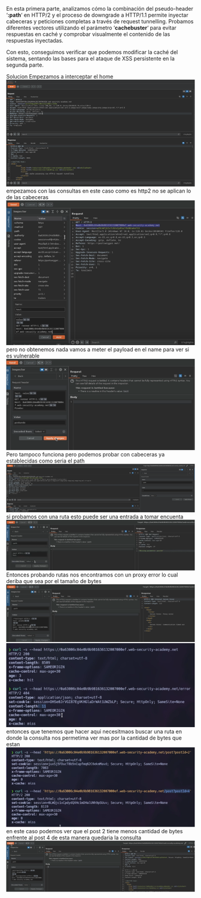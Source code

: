 En esta primera parte, analizamos cómo la combinación del pseudo-header ‘**:path**‘ en HTTP/2 y el proceso de downgrade a HTTP/1.1 permite inyectar cabeceras y peticiones completas a través de request tunnelling. Probamos diferentes vectores utilizando el parámetro ‘**cachebuster**‘ para evitar respuestas en caché y comprobar visualmente el contenido de las respuestas inyectadas.

Con esto, conseguimos verificar que podemos modificar la caché del sistema, sentando las bases para el ataque de XSS persistente en la segunda parte.

Solucion
Empezamos a interceptar el home
![Pasted_image_20250811185739.png](Imagenes/Pasted_image_20250811185739.png)
empezamos con las consultas en este caso como es http2 no se aplican lo de las cabeceras
![Pasted_image_20250811185905.png](Imagenes/Pasted_image_20250811185905.png)
pero no obtenemos nada vamos a meter el payload en el name para ver si es vulnerable
![Pasted_image_20250811190020.png](Imagenes/Pasted_image_20250811190020.png)
Pero tampoco funciona
pero podemos probar con cabeceras ya establecidas como seria el path
![Pasted_image_20250811190302.png](Imagenes/Pasted_image_20250811190302.png)
si probamos con una ruta esto puede ser una entrada a tomar encuenta
![Pasted_image_20250811190457.png](Imagenes/Pasted_image_20250811190457.png)Entonces probando rutas nos encontramos con un proxy error lo cual deriba que sea por el tamaño de bytes
![Pasted_image_20250811191228.png](Imagenes/Pasted_image_20250811191228.png)
![Pasted_image_20250811191248.png](Imagenes/Pasted_image_20250811191248.png)
entonces que tenemos que hacer aqui 
necesitmaos buscar una ruta en donde la consulta nos permetima ver mas por la cantidad de bytes que estan
![Pasted_image_20250811191541.png](Imagenes/Pasted_image_20250811191541.png)
en este caso podemos ver que el post 2 tiene menos cantidad de bytes enfrente al post 4
de esta manera quedaria la consulta
![Pasted_image_20250811191657.png](Imagenes/Pasted_image_20250811191657.png)
